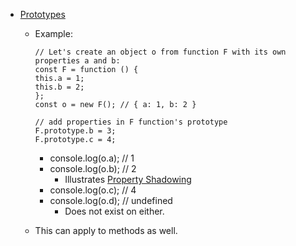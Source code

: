 * [Prototypes](https://developer.mozilla.org/en-US/docs/Web/JavaScript/Inheritance_and_the_prototype_chain)
    * Example:

        ```
        // Let's create an object o from function F with its own properties a and b:
        const F = function () {
        this.a = 1;
        this.b = 2;
        };
        const o = new F(); // { a: 1, b: 2 }

        // add properties in F function's prototype
        F.prototype.b = 3;
        F.prototype.c = 4;

        ```
        * console.log(o.a); // 1
        * console.log(o.b); // 2
            * Illustrates [Property Shadowing](https://medium.com/piecesofcode/javascript-objects-property-shadowing-66159b143b2)
        * console.log(o.c); // 4
        * console.log(o.d); // undefined
            * Does not exist on either.
    * This can apply to methods as well.


